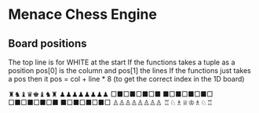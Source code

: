 # Menace Chess Engine

## Board positions
The top line is for WHITE at the start
If the functions takes a tuple as a position pos\[0] is the column and pos\[1] the lines
If the functions just takes a pos then it pos = col + line * 8 (to get the correct index in the 1D board)

♜♞♝♛♚♝♞♜
♟♟♟♟♟♟♟♟
□■□■□■□■
■□■□■□■□
□■□■□■□■
■□■□■□■□
♙♙♙♙♙♙♙♙
♖♘♗♕♔♗♘♖

